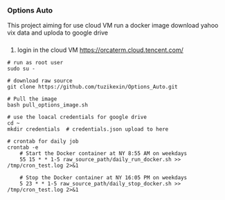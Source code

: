 ### Options Auto
 
This project aiming for use cloud VM run a docker image download yahoo vix data and uploda to google drive

### 
1. login in the cloud VM https://orcaterm.cloud.tencent.com/
~~~ 
# run as root user
sudo su -

# download raw source 
git clone https://github.com/tuzikexin/Options_Auto.git

# Pull the image 
bash pull_options_image.sh

# use the loacal credentials for google drive
cd ~
mkdir credentials  # credentials.json upload to here

# crontab for daily job
crontab -e
    # Start the Docker container at NY 8:55 AM on weekdays
    55 15 * * 1-5 raw_source_path/daily_run_docker.sh >> /tmp/cron_test.log 2>&1

    # Stop the Docker container at NY 16:05 PM on weekdays
    5 23 * * 1-5 raw_source_path/daily_stop_docker.sh >> /tmp/cron_test.log 2>&1
~~~
